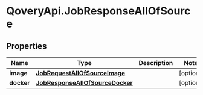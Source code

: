 # QoveryApi.JobResponseAllOfSource

## Properties

Name | Type | Description | Notes
------------ | ------------- | ------------- | -------------
**image** | [**JobRequestAllOfSourceImage**](JobRequestAllOfSourceImage.md) |  | [optional] 
**docker** | [**JobResponseAllOfSourceDocker**](JobResponseAllOfSourceDocker.md) |  | [optional] 


